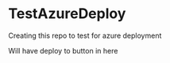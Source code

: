 # TestAzureDeploy
Creating this repo to test for azure deployment

Will have deploy to button in here
